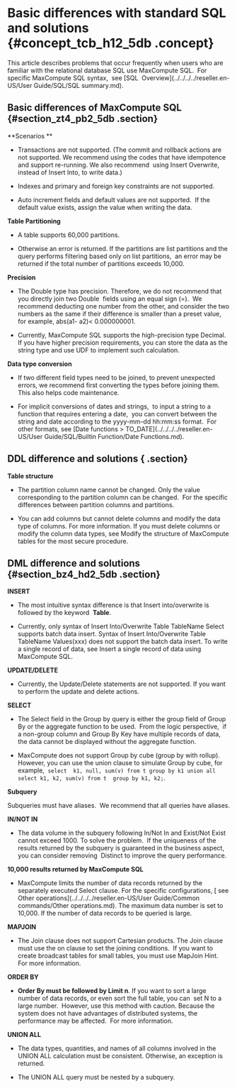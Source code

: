 # Basic differences with standard SQL and solutions {#concept_tcb_h12_5db .concept}

This article describes problems that occur frequently when users who are familiar with the relational database SQL use MaxCompute SQL.  For specific MaxCompute SQL syntax,  see [SQL  Overview](../../../../reseller.en-US/User Guide/SQL/SQL summary.md).

## Basic differences of MaxCompute SQL {#section_zt4_pb2_5db .section}

**Scenarios **

-   Transactions are not supported. \(The commit and rollback actions are not supported. We recommend using the codes that have idempotence and support re-running. We also recommend  using Insert Overwrite, instead of Insert Into, to write data.\)

-   Indexes and primary and foreign key constraints are not supported.

-   Auto increment fields and default values are not supported.  If the default value exists, assign the value when writing the data.

**Table Partitioning**

-   A table supports 60,000 partitions.

-   Otherwise an error is returned. If the partitions are list partitions and the query performs filtering based only on list partitions,  an error may be returned if the total number of partitions exceeds 10,000.


**Precision**

-   The Double type has precision. Therefore, we do not recommend that you directly join two Double  fields using an equal sign \(=\).  We recommend deducting one number from the other, and consider the two numbers as the same if their difference is smaller than a preset value, for example, abs\(a1- a2\)< 0.000000001.

-   Currently, MaxCompute SQL supports the high-precision type Decimal.  If you have higher precision requirements, you can store the data as the string type and use UDF to implement such calculation.


**Data type conversion**

-   If two different field types need to be joined, to prevent unexpected errors, we recommend first converting the types before joining them. This also helps code maintenance.

-   For implicit conversions of dates and strings,  to input a string to a function that requires entering a date,  you can convert between the string and date according to the yyyy-mm-dd hh:mm:ss format.  For other formats, see [Date functions \> TO\_DATE](../../../../reseller.en-US/User Guide/SQL/Builtin Function/Date Functions.md).


## DDL difference and solutions { .section}

**Table structure**

-   The partition column name cannot be changed. Only the value corresponding to the partition column can be changed.  For the specific differences between partition columns and partitions.

-   You can add columns but cannot delete columns and modify the data type of columns. For more information. If you must delete columns or modify the column data types, see Modify the structure of MaxCompute tables for the most secure procedure.


## DML difference and solutions {#section_bz4_hd2_5db .section}

**INSERT**

-   The most intuitive syntax difference is that Insert into/overwrite is followed by the keyword  **Table**.

-   Currently, only syntax of Insert Into/Overwrite Table TableName Select supports batch data insert. Syntax of Insert Into/Overwrite Table TableName Values\(xxx\) does not support the batch data insert. To write a single record of data, see Insert a single record of data using MaxCompute SQL.


**UPDATE/DELETE**

-   Currently, the Update/Delete statements are not supported. If you want to perform the update and delete actions.

**SELECT**

-   The Select field in the Group by query is either the group field of Group By or the aggregate function to be used.  From the logic perspective,  if a non-group column and Group By Key have multiple records of data, the data cannot be displayed without the aggregate function.

-   MaxCompute does not support Group by cube \(group by with rollup\). However, you can use the union clause to simulate Group by cube, for example,  `select  k1, null, sum(v) from t group by k1 union all select k1, k2, sum(v) from t  group by k1, k2;`.

 **Subquery** 

Subqueries must have aliases.  We recommend that all queries have aliases.

**IN/NOT IN**

-   The data volume in the subquery following In/Not In and Exist/Not Exist cannot exceed 1000. To solve the problem.  If the uniqueness of the results returned by the subquery is guaranteed in the business aspect, you can consider removing  Distinct to improve the query performance.

**10,000 results returned by MaxCompute SQL**

-   MaxCompute limits the number of data records returned by the separately executed Select clause. For the specific configurations, [ see Other operations](../../../../reseller.en-US/User Guide/Common commands/Other operations.md). The maximum data number is set to 10,000. If the number of data records to be queried is large.

**MAPJOIN**

-   The Join clause does not support Cartesian products. The Join clause must use the on clause to set the joining conditions.  If you want to create broadcast tables for small tables, you must use MapJoin Hint.  For more information.

**ORDER BY**

-   **Order By must be followed by Limit n**. If you want to sort a large number of data records, or even sort the full table, you can  set N to a large number.  However, use this method with caution. Because the system does not have advantages of distributed systems, the performance may be affected.  For more information.

**UNION ALL**

-   The data types, quantities, and names of all columns involved in the UNION ALL calculation must be consistent. Otherwise, an exception is returned.

-   The UNION ALL query must be nested by a subquery.


